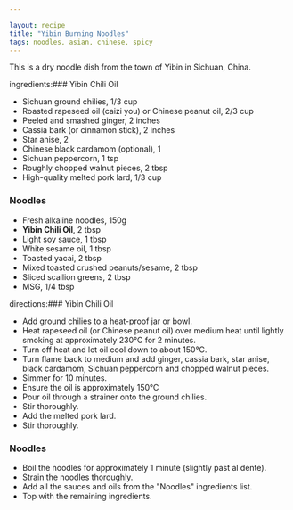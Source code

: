 ```yaml
---

layout: recipe
title: "Yibin Burning Noodles"
tags: noodles, asian, chinese, spicy
---
```


This is a dry noodle dish from the town of Yibin in Sichuan, China.

ingredients:### Yibin Chili Oil

- Sichuan ground chilies, 1/3 cup
- Roasted rapeseed oil (caizi you) or Chinese peanut oil, 2/3 cup
- Peeled and smashed ginger, 2 inches
- Cassia bark (or cinnamon stick), 2 inches
- Star anise, 2
- Chinese black cardamom (optional), 1
- Sichuan peppercorn, 1 tsp
- Roughly chopped walnut pieces, 2 tbsp
- High-quality melted pork lard, 1/3 cup

### Noodles

- Fresh alkaline noodles, 150g
- **Yibin Chili Oil**, 2 tbsp
- Light soy sauce, 1 tbsp
- White sesame oil, 1 tbsp
- Toasted yacai, 2 tbsp
- Mixed toasted crushed peanuts/sesame, 2 tbsp
- Sliced scallion greens, 2 tbsp
- MSG, 1/4 tbsp

directions:### Yibin Chili Oil

- Add ground chilies to a heat-proof jar or bowl.
- Heat rapeseed oil (or Chinese peanut oil) over medium heat until lightly smoking at approximately 230°C for 2 minutes.
- Turn off heat and let oil cool down to about 150°C.
- Turn flame back to medium and add ginger, cassia bark, star anise, black cardamom, Sichuan peppercorn and chopped walnut pieces.
- Simmer for 10 minutes.
- Ensure the oil is approximately 150°C
- Pour oil through a strainer onto the ground chilies.
- Stir thoroughly.
- Add the melted pork lard.
- Stir thoroughly.

### Noodles

- Boil the noodles for approximately 1 minute (slightly past al dente).
- Strain the noodles thoroughly.
- Add all the sauces and oils from the "Noodles" ingredients list.
- Top with the remaining ingredients.
